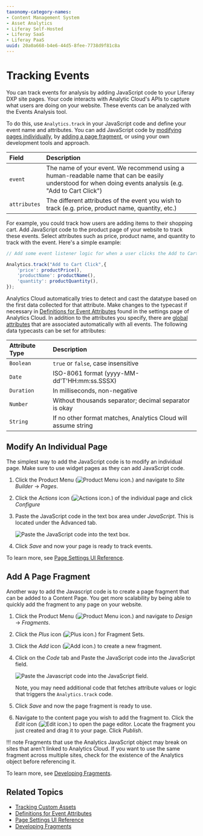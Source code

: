 ```yaml
---
taxonomy-category-names:
- Content Management System
- Asset Analytics
- Liferay Self-Hosted
- Liferay SaaS
- Liferay PaaS
uuid: 20a0a668-b4e6-44d5-8fee-7738d9f81c8a
---
```

# Tracking Events

You can track events for analysis by adding JavaScript code to your Liferay DXP site pages. Your code interacts with Analytic Cloud's APIs to capture what users are doing on your website. These events can be analyzed with the Events Analysis tool.

To do this, use `Analytics.track` in your JavaScript code and define your event name and attributes. You can add JavaScript code by [modifying pages individually](#modify-an-individual-page), by [adding a page fragment](#add-a-page-fragment), or using your own development tools and approach.

| Field        | Description                                                                                                                                              |
| :----------- | :------------------------------------------------------------------------------------------------------------------------------------------------------- |
| `event`      | The name of your event. We recommend using a human-readable name that can be easily understood for when doing events analysis (e.g. "Add to Cart Click") |
| `attributes` | The different attributes of the event you wish to track (e.g. price, product name, quantity, etc.)                                                       |

For example, you could track how users are adding items to their shopping cart. Add JavaScript code to the product page of your website to track these events. Select attributes such as price, product name, and quantity to track with the event. Here's a simple example:

```javascript
// Add some event listener logic for when a user clicks the Add to Cart button

Analytics.track("Add to Cart Click",{
    'price': productPrice(),
    'productName': productName(),
    'quantity': productQuantity(),
});
```

Analytics Cloud automatically tries to detect and cast the datatype based on the first data collected for that attribute. Make changes to the typecast if necessary in [Definitions for Event Attributes](../../workspace-data/definitions.md) found in the settings page of Analytics Cloud. In addition to the attributes you specify, there are [global attributes](../../workspace-data/definitions.md) that are associated automatically with all events. The following data typecasts can be set for attributes:

| Attribute Type | Description                                                    |
| :------------- | :------------------------------------------------------------- |
| `Boolean`      | `true` or `false`, case insensitive                            |
| `Date`         | ISO-8061 format (yyyy-MM-dd'T'HH:mm:ss.SSSX)                   |
| `Duration`     | In milliseconds, non-negative                                  |
| `Number`       | Without thousands separator; decimal separator is okay         |
| `String`       | If no other format matches, Analytics Cloud will assume string |

## Modify An Individual Page

The simplest way to add the JavaScript code is to modify an individual page. Make sure to use widget pages as they can add JavaScript code.

1. Click the Product Menu (![Product Menu icon.](../../images/icon-product-menu.png)) and navigate to *Site Builder* &rarr; *Pages*.

1. Click the *Actions* icon (![Actions icon.](../../images/icon-actions.png)) of the individual page and click *Configure*

1. Paste the JavaScript code in the text box area under *JavaScript*. This is located under the Advanced tab.

    ![Paste the JavaScript code into the text box.](./tracking-events/images/01.png)

1. Click *Save* and now your page is ready to track events.

To learn more, see [Page Settings UI Reference](https://learn.liferay.com/w/dxp/site-building/creating-pages/page-settings/page-settings-ui-reference).

## Add A Page Fragment

Another way to add the Javascript code is to create a page fragment that can be added to a Content Page. You get more scalability by being able to quickly add the fragment to any page on your website.

1. Click the Product Menu (![Product Menu icon.](../../images/icon-product-menu.png)) and navigate to *Design* &rarr; *Fragments*.

1. Click the *Plus* icon (![Plus icon.](../../images/icon-plus.png)) for Fragment Sets.

1. Click the *Add* icon (![Add icon.](../../images/icon-add.png)) to create a new fragment.

1. Click on the *Code* tab and Paste the JavaScript code into the JavaScript field.

    ![Paste the Javascript code into the JavaScript field.](./tracking-events/images/02.png)

    Note, you may need additional code that fetches attribute values or logic that triggers the `Analytics.track` code.

1. Click *Save* and now the page fragment is ready to use.

1. Navigate to the content page you wish to add the fragment to. Click the *Edit* icon (![Edit icon.](../../images/icon-edit.png)) to open the page editor. Locate the fragment you just created and drag it to your page. Click *Publish*.

!!! note
    Fragments that use the Analytics JavaScript object may break on sites that aren't linked to Analytics Cloud. If you want to use the same fragment across multiple sites, check for the existence of the Analytics object before referencing it.

To learn more, see [Developing Fragments](https://learn.liferay.com/w/dxp/site-building/developer-guide/developing-page-fragments).

## Related Topics

- [Tracking Custom Assets](../assets/tracking-custom-assets.md)
- [Definitions for Event Attributes](../../workspace-data/definitions.md)
- [Page Settings UI Reference](https://learn.liferay.com/w/dxp/site-building/creating-pages/page-settings/page-settings-ui-reference)
- [Developing Fragments](https://learn.liferay.com/w/dxp/site-building/developer-guide/developing-page-fragments/developing-fragments-intro)
